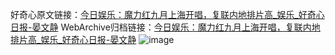 好奇心原文链接：[今日娱乐：魔力红九月上海开唱，复联内地排片高_娱乐_好奇心日报-晏文静](https://www.qdaily.com/articles/9460.html)
WebArchive归档链接：[今日娱乐：魔力红九月上海开唱，复联内地排片高_娱乐_好奇心日报-晏文静](http://web.archive.org/web/20190623154259/https://www.qdaily.com/articles/9460.html)
![image](http://ww3.sinaimg.cn/large/007d5XDply1g3wfmb3vrlj30u04lhhdt)